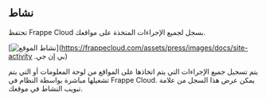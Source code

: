 ## نشاط

تحتفظ Frappe Cloud بسجل لجميع الإجراءات المتخذة على مواقعك.

[![نشاط الموقع](https://frappecloud.com/assets/press/images/docs/site-activity.png)](https://frappecloud.com/assets/press/images/docs/site-activity .بي إن جي)

يتم تسجيل جميع الإجراءات التي يتم اتخاذها على المواقع من لوحة المعلومات أو التي يتم تشغيلها مباشرة بواسطة النظام في Frappe Cloud. يمكن عرض هذا السجل من علامة تبويب النشاط في موقعك.